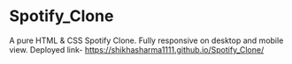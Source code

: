 # Spotify_Clone
A pure HTML & CSS Spotify Clone.
Fully responsive on desktop and mobile view.
Deployed link- https://shikhasharma1111.github.io/Spotify_Clone/
